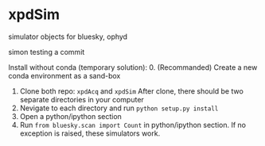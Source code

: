 # xpdSim
simulator objects for bluesky, ophyd

simon testing a commit


Install without conda (temporary solution):
  0. (Recommanded) Create a new conda environment as a sand-box
  1. Clone both repo: `xpdAcq` and `xpdSim` After clone, there should be two separate directories in your computer
  2. Nevigate to each directory and run `python setup.py install`
  3. Open a python/ipython section
  4. Run `from bluesky.scan import Count` in python/ipython section. If no exception is raised, these simulators work.
